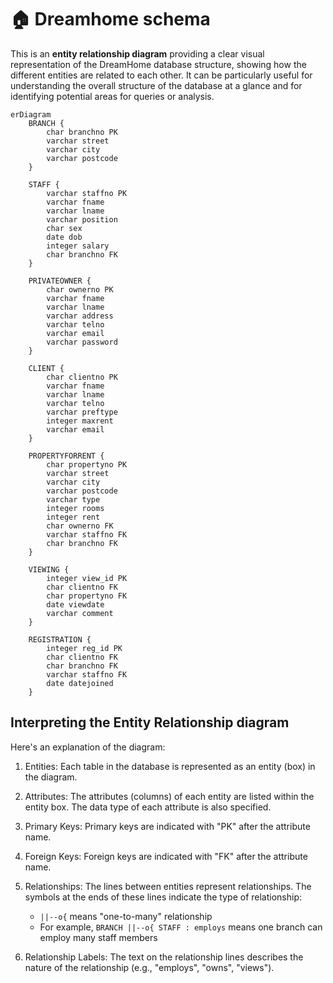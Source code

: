 # 🏠 Dreamhome schema



This is an **entity relationship diagram** providing a clear visual representation of the DreamHome database structure, showing how the different entities are related to each other. It can be particularly useful for understanding the overall structure of the database at a glance and for identifying potential areas for queries or analysis.


```mermaid
erDiagram
    BRANCH {
        char branchno PK
        varchar street
        varchar city
        varchar postcode
    }

    STAFF {
        varchar staffno PK
        varchar fname
        varchar lname
        varchar position
        char sex
        date dob
        integer salary
        char branchno FK
    }

    PRIVATEOWNER {
        char ownerno PK
        varchar fname
        varchar lname
        varchar address
        varchar telno
        varchar email
        varchar password
    }

    CLIENT {
        char clientno PK
        varchar fname
        varchar lname
        varchar telno
        varchar preftype
        integer maxrent
        varchar email
    }

    PROPERTYFORRENT {
        char propertyno PK
        varchar street
        varchar city
        varchar postcode
        varchar type
        integer rooms
        integer rent
        char ownerno FK
        varchar staffno FK
        char branchno FK
    }

    VIEWING {
        integer view_id PK
        char clientno FK
        char propertyno FK
        date viewdate
        varchar comment
    }

    REGISTRATION {
        integer reg_id PK
        char clientno FK
        char branchno FK
        varchar staffno FK
        date datejoined
    }

```


## Interpreting the Entity Relationship diagram

Here's an explanation of the diagram:

1. Entities: Each table in the database is represented as an entity (box) in the diagram.

2. Attributes: The attributes (columns) of each entity are listed within the entity box. The data type of each attribute is also specified.

3. Primary Keys: Primary keys are indicated with "PK" after the attribute name.

4. Foreign Keys: Foreign keys are indicated with "FK" after the attribute name.

5. Relationships: The lines between entities represent relationships. The symbols at the ends of these lines indicate the type of relationship:

   - `||--o{` means "one-to-many" relationship
   - For example, `BRANCH ||--o{ STAFF : employs` means one branch can employ many staff members

6. Relationship Labels: The text on the relationship lines describes the nature of the relationship (e.g., "employs", "owns", "views").



